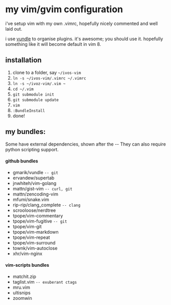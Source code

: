 my vim/gvim configuration
=========================

i've setup vim with my own .vimrc, hopefully nicely commented and well laid out.

i use [vundle](https://github.com/gmarik/vundle) to organise plugins. it's awesome; you should use it.
hopefully something like it will become default in vim 8.

installation
------------

1. clone to a folder, say `~/ivos-vim`
2. `ln -s ~/ivos-vim/.vimrc ~/.vimrc`
3. `ln -s ~/ivoz-vim/.vim ~`
4. `cd ~/.vim`
5. `git submodule init`
6. `git submodule update`
7. `vim`
8. `:BundleInstall`
9. done!

my bundles:
-----------

Some have external dependencies, shown after the --
They can also require python scripting support.

#### github bundles
* gmarik/vundle `-- git`
* ervandew/supertab
* jnwhiteh/vim-golang
* mattn/gist-vim `-- curl, git`
* mattn/zencoding-vim
* mfumi/snake.vim
* rip-rip/clang_complete `-- clang`
* scrooloose/nerdtree
* tpope/vim-commentary
* tpope/vim-fugitive `-- git`
* tpope/vim-git
* tpope/vim-markdown
* tpope/vim-repeat
* tpope/vim-surround
* townk/vim-autoclose
* xhr/vim-nginx

#### vim-scripts bundles
* matchit.zip
* taglist.vim `-- exuberant ctags`
* mru.vim
* ultisnips
* zoomwin
 
